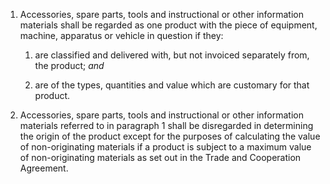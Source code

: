 1. Accessories, spare parts, tools and instructional or other information materials shall be regarded as one product with the piece of equipment, machine, apparatus or vehicle in question if they:

   1. are classified and delivered with, but not invoiced separately from, the product; *and*

   2. are of the types, quantities and value which are customary for that product.

2. Accessories, spare parts, tools and instructional or other information materials referred to in paragraph 1 shall be disregarded in determining the origin of the product except for the purposes of calculating the value of non-originating materials if a product is subject to a maximum value of non-originating materials as set out in the Trade and Cooperation Agreement.
